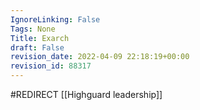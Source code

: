 ```yaml
---
IgnoreLinking: False
Tags: None
Title: Exarch
draft: False
revision_date: 2022-04-09 22:18:19+00:00
revision_id: 88317
---
```


#REDIRECT [[Highguard leadership]]